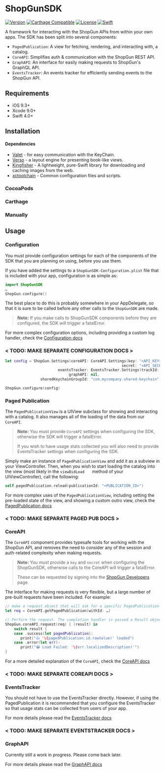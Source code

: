 ShopGunSDK
==========

[![Version](https://img.shields.io/cocoapods/v/ShopGunSDK.svg?style=flat)](http://cocoapods.org/pods/ShopGunSDK)
[![Carthage Compatible](https://img.shields.io/badge/Carthage-compatible-4BC51D.svg?style=flat)](https://github.com/Carthage/Carthage)
[![License](http://img.shields.io/badge/license-MIT-brightgreen.svg)](LICENSE.md)
[![Swift](http://img.shields.io/badge/swift-4.0-brightgreen.svg)](https://swift.org)

A framework for interacting with the ShopGun APIs from within your own apps. The SDK has been split into several components:

- `PagedPublication`: A view for fetching, rendering, and interacting with, a catalog.
- `CoreAPI`: Simplifies auth & communication with the ShopGun REST API.
- `GraphAPI`: An interface for easily making requests to ShopGun's GraphQL API.
- `EventsTracker`: An events tracker for efficiently sending events to the ShopGun API.

## Requirements

- iOS 9.3+
- Xcode 9.0+
- Swift 4.0+


## Installation

#### Dependencies

- [Valet](https://github.com/Square/Valet) - for easy communication with the KeyChain.
- [Verso](https://github.com/ShopGun/Verso) - a layout engine for presenting book-like views.
- [Kingfisher](https://github.com/onevcat/Kingfisher) - A lightweight, pure-Swift library for downloading and caching images from the web.
- [xctoolchain](https://github.com/parse-community/xctoolchain-archive) - Common configuration files and scripts.


### CocoaPods

### Carthage

### Manually


## Usage

### Configuration

You must provide configuration settings for each of the components of the SDK that you are planning on using, before you use them.

If you have added the settings to a `ShopGunSDK-Configuration.plist` file that is included with your app, configuration is as simple as:

```swift
import ShopGunSDK
…
ShopGun.configure()
```
The best place to do this is probably somewhere in your AppDelegate, so that it is sure to be called before any other calls to the `ShopGunSDK` are made.

> **Note:** If you make calls to ShopGunSDK components before they are configured, the SDK will trigger a fatalError.

For more complex configuration options, including providing a custom log handler, check the [Configuration docs]()

### < TODO: MAKE SEPARATE CONFIGURATION DOCS >

```swift
let config = ShopGun.Settings(coreAPI: CoreAPI.Settings(key: "<API_KEY>", 
                                                     secret: "<API_SECRET>"), 
                        eventsTracker: EventsTracker.Settings(trackId: "<TRACK_ID>"), 
                             graphAPI: nil, 
                sharedKeychainGroupId: "com.mycompany.shared-keychain")

ShopGun.configure(config)
```

### Paged Publication

The `PagedPublicationView` is a UIView subclass for showing and interacting with a catalog. It also manages all of the loading of the data from our `CoreAPI`.

> **Note:** You must provide `CoreAPI` settings when configuring the SDK, otherwise the SDK will trigger a fatalError. 
> 
> If you wish to have usage stats collected you will also need to provide EventsTracker settings when configuring the SDK.

Simply make an instance of `PagedPublicationView` and add it as a subview in your ViewController. Then, when you wish to start loading the catalog into the view (most likely in the `viewDidLoad	` method of your UIViewController), call the following:

```swift
self.pagedPublication.reload(publicationId: "<PUBLICATION_ID>")
```

For more complex uses of the `PagedPublicationView`, including setting the pre-loaded state of the view, and showing a custom outro view, check the [PagedPublication docs]()

### < TODO: MAKE SEPARATE PAGED PUB DOCS >

### CoreAPI

The `CoreAPI` component provides typesafe tools for working with the ShopGun API, and removes the need to consider any of the session and auth-related complexity when making requests.

> **Note:** You must provide a `key` and `secret` when configuring the ShopGunSDK, otherwise calls to the CoreAPI will trigger a fatalError. 
> 
> These can be requested by signing into the [ShopGun Developers](https://shopgun.com/developers) page.

The interface for making requests is very flexible, but a large number of pre-built requests have been included. For example:

```swift
// make a request object that will ask for a specific PagedPublication object
let req = CoreAPI.getPagedPublication(withId: …)

// Perform the request. The completion handler is passed a Result object containing the requested PagedPublication, or an error.
ShopGun.coreAPI.request(req) { (result) in
	switch result {
	case .success(let pagedPublication):
	   print("👍 '\(pagedPublication.id.rawValue)' loaded")
	case .error(let err):
	   print("😭 Load Failed: '\(err.localizedDescription)'")
}

```

For a more detailed explanation of the `CoreAPI`, check the [CoreAPI docs]()

### < TODO: MAKE SEPARATE COREAPI DOCS >

### EventsTracker

You should not have to use the EventsTracker directly. However, if using the PagedPublication it is recommended that you configure the EventsTracker so that usage stats can be collected from users of your app. 

For more details please read the [EventsTracker docs]()
### < TODO: MAKE SEPARATE EVENTSTRACKER DOCS >

### GraphAPI

Currently still a work in progress. Please come back later.

For more details please read the [GraphAPI docs]()
